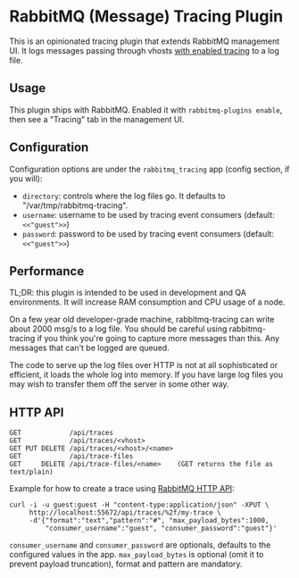 # RabbitMQ (Message) Tracing Plugin

This is an opinionated tracing plugin that extends RabbitMQ management UI.
It logs messages passing through vhosts [with enabled tracing](http://www.rabbitmq.com/firehose.html) to a log
file.

## Usage

This plugin ships with RabbitMQ. Enabled it with `rabbitmq-plugins enable`,
then see a "Tracing" tab in the management UI.


## Configuration

Configuration options are under the `rabbitmq_tracing` app (config section,
if you will):

 * `directory`: controls where the log files go. It defaults to "/var/tmp/rabbitmq-tracing".
 * `username`: username to be used by tracing event consumers (default: `<<"guest">>`)
 * `password`: password to be used by tracing event consumers (default: `<<"guest">>`)

## Performance

TL;DR: this plugin is intended to be used in development and QA environments.
It will increase RAM consumption and CPU usage of a node.

On a few year old developer-grade machine, rabbitmq-tracing can write
about 2000 msg/s to a log file. You should be careful using
rabbitmq-tracing if you think you're going to capture more messages
than this. Any messages that can't be logged are queued.

The code to serve up the log files over HTTP is not at all
sophisticated or efficient, it loads the whole log into memory. If you
have large log files you may wish to transfer them off the server in
some other way.

## HTTP API

```
GET            /api/traces
GET            /api/traces/<vhost>
GET PUT DELETE /api/traces/<vhost>/<name>
GET            /api/trace-files
GET     DELETE /api/trace-files/<name>    (GET returns the file as text/plain)
```

Example for how to create a trace using [RabbitMQ HTTP API](http://www.rabbitmq.com/management.html):

```
curl -i -u guest:guest -H "content-type:application/json" -XPUT \
     http://localhost:55672/api/traces/%2f/my-trace \
     -d'{"format":"text","pattern":"#", "max_payload_bytes":1000,
         "consumer_username":"guest", "consumer_password":"guest"}'
```

`consumer_username` and `consumer_password` are optionals, defaults to the configured values in the app.
`max_payload_bytes` is optional (omit it to prevent payload truncation),
format and pattern are mandatory.
